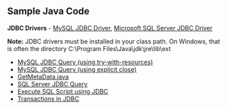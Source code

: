 ## Sample Java Code

**JDBC Drivers** - [MySQL JDBC Driver](mysql-connector-java-5.1.26-bin.jar), [Microsoft SQL Server JDBC Driver](sqljdbc4.jar)

**Note:** JDBC drivers must be installed in your class path. On Windows, that is often the directory C:\Program Files\Java\jdk\jre\lib\ext

- [MySQL JDBC Query (using try-with-resources)](TestJDBCMySQL.java)
- [MySQL JDBC Query (using explicit close)](TestJDBCMySQL_Java6.java)
- [GetMetaData.java](GetMetaData.java)
- [SQL Server JDBC Query](TestJdbcSqlServer.java)
- [Execute SQL Script using JDBC](ExecuteSqlScript.java)
- [Transactions in JDBC](JdbcTransactions.java)
